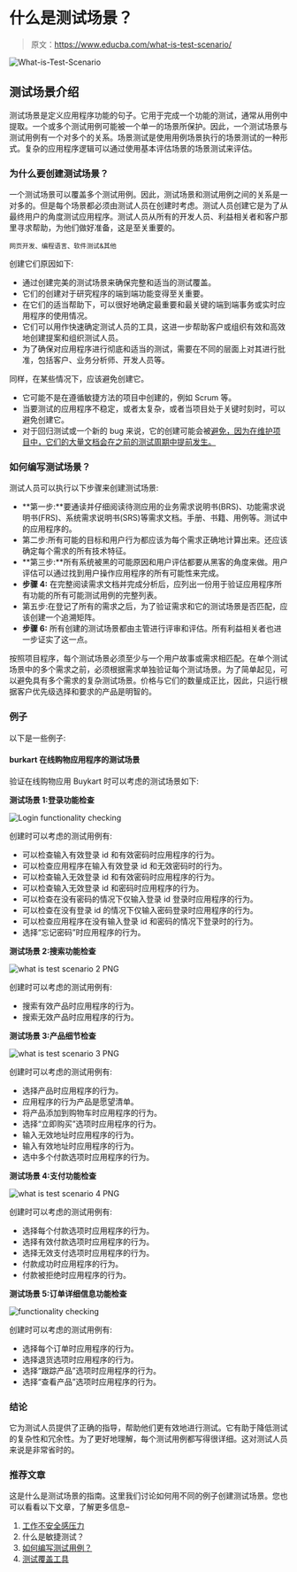 # 什么是测试场景？

> 原文：<https://www.educba.com/what-is-test-scenario/>

![What-is-Test-Scenario](img/8d1797b9e4fa8408bb02faa5d1efba2f.png)



## 测试场景介绍

测试场景是定义应用程序功能的句子。它用于完成一个功能的测试，通常从用例中提取。一个或多个测试用例可能被一个单一的场景所保护。因此，一个测试场景与测试用例有一个对多个的关系。场景测试是使用用例场景执行的场景测试的一种形式。复杂的应用程序逻辑可以通过使用基本评估场景的场景测试来评估。

### 为什么要创建测试场景？

一个测试场景可以覆盖多个测试用例。因此，测试场景和测试用例之间的关系是一对多的。但是每个场景都必须由测试人员在创建时考虑。测试人员创建它是为了从最终用户的角度测试应用程序。测试人员从所有的开发人员、利益相关者和客户那里寻求帮助，为他们做好准备，这是至关重要的。

<small>网页开发、编程语言、软件测试&其他</small>

创建它们原因如下:

*   通过创建完美的测试场景来确保完整和适当的测试覆盖。
*   它们的创建对于研究程序的端到端功能变得至关重要。
*   在它们的适当帮助下，可以很好地确定最重要和最关键的端到端事务或实时应用程序的使用情况。
*   它们可以用作快速确定测试人员的工具，这进一步帮助客户或组织有效和高效地创建提案和组织测试人员。
*   为了确保对应用程序进行彻底和适当的测试，需要在不同的层面上对其进行批准，包括客户、业务分析师、开发人员等。

同样，在某些情况下，应该避免创建它。

*   它可能不是在遵循敏捷方法的项目中创建的，例如 Scrum 等。
*   当要测试的应用程序不稳定，或者太复杂，或者当项目处于关键时刻时，可以避免创建它。
*   对于回归测试或一个新的 bug 来说，它的创建可能会被[避免，因为在维护项目中，它们的大量文档会在之前的测试周期中提前发生。](https://www.educba.com/regression-testing/)

### 如何编写测试场景？

测试人员可以执行以下步骤来创建测试场景:

*   **第一步:**要通读并仔细阅读待测应用的业务需求说明书(BRS)、功能需求说明书(FRS)、系统需求说明书(SRS)等需求文档。手册、书籍、用例等。测试中的应用程序的。
*   第二步:所有可能的目标和用户行为都应该为每个需求正确地计算出来。还应该确定每个需求的所有技术特征。
*   **第三步:**所有系统被黑的可能原因和用户评估都要从黑客的角度来做。用户评估可以通过找到用户操作应用程序的所有可能性来完成。
*   **步骤 4:** 在完整阅读需求文档并完成分析后，应列出一份用于验证应用程序所有功能的所有可能测试用例的完整列表。
*   第五步:在登记了所有的需求之后，为了验证需求和它的测试场景是否匹配，应该创建一个追溯矩阵。
*   **步骤 6:** 所有创建的测试场景都由主管进行评审和评估。所有利益相关者也进一步证实了这一点。

按照项目程序，每个测试场景必须至少与一个用户故事或需求相匹配。在单个测试场景中的多个需求之前，必须根据需求单独验证每个测试场景。为了简单起见，可以避免具有多个需求的复杂测试场景。价格与它们的数量成正比，因此，只运行根据客户优先级选择和要求的产品是明智的。

### 例子

以下是一些例子:

#### burkart 在线购物应用程序的测试场景

验证在线购物应用 Buykart 时可以考虑的测试场景如下:

**测试场景 1:登录功能检查**

![Login functionality checking](img/08ad34b65f2b518296c7ad732c85cee0.png)



创建时可以考虑的测试用例有:

*   可以检查输入有效登录 id 和有效密码时应用程序的行为。
*   可以检查应用程序在输入有效登录 id 和无效密码时的行为。
*   可以检查输入无效登录 id 和有效密码时应用程序的行为。
*   可以检查输入无效登录 id 和密码时应用程序的行为。
*   可以检查在没有密码的情况下仅输入登录 id 登录时应用程序的行为。
*   可以检查在没有登录 id 的情况下仅输入密码登录时应用程序的行为。
*   可以检查应用程序在没有输入登录 id 和密码的情况下登录时的行为。
*   选择“忘记密码”时应用程序的行为。

**测试场景 2:搜索功能检查**

![what is test scenario 2 PNG](img/a67046b641aefb9a92cd9c1debbe1ad2.png)



创建时可以考虑的测试用例有:

*   搜索有效产品时应用程序的行为。
*   搜索无效产品时应用程序的行为。

**测试场景 3:产品细节检查**

![what is test scenario 3 PNG](img/1d6c77167b30cab2f19cb0386f5e8933.png)



创建时可以考虑的测试用例有:

*   选择产品时应用程序的行为。
*   应用程序的行为产品是愿望清单。
*   将产品添加到购物车时应用程序的行为。
*   选择“立即购买”选项时应用程序的行为。
*   输入无效地址时应用程序的行为。
*   输入有效地址时应用程序的行为。
*   选中多个付款选项时应用程序的行为。

**测试场景 4:支付功能检查**

![what is test scenario 4 PNG](img/969b84db54a0df81093088094dc43cb4.png)



创建时可以考虑的测试用例有:

*   选择每个付款选项时应用程序的行为。
*   选择有效付款选项时应用程序的行为。
*   选择无效支付选项时应用程序的行为。
*   付款成功时应用程序的行为。
*   付款被拒绝时应用程序的行为。

**测试场景 5:订单详细信息功能检查**

![functionality checking](img/f8fe985c8ba3947f80f1985d5500f80e.png)



创建时可以考虑的测试用例有:

*   选择每个订单时应用程序的行为。
*   选择退货选项时应用程序的行为。
*   选择“跟踪产品”选项时应用程序的行为。
*   选择“查看产品”选项时应用程序的行为。

### 结论

它为测试人员提供了正确的指导，帮助他们更有效地进行测试。它有助于降低测试的复杂性和冗余性。为了更好地理解，每个测试用例都写得很详细。这对测试人员来说是非常省时的。

### 推荐文章

这是什么是测试场景的指南。这里我们讨论如何用不同的例子创建测试场景。您也可以看看以下文章，了解更多信息–

1.  [工作不安全感压力](https://www.educba.com/job-insecurity-stress/)
2.  什么是敏捷测试？
3.  [如何编写测试用例？](https://www.educba.com/how-to-write-test-case/)
4.  [测试覆盖工具](https://www.educba.com/test-coverage-tools/)





